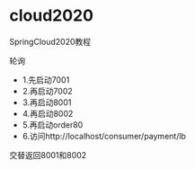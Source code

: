 # cloud2020
SpringCloud2020教程

轮询
* 1.先启动7001
* 2.再启动7002
* 3.再启动8001
* 4.再启动8002
* 5.再启动order80
* 6.访问http://localhost/consumer/payment/lb

交替返回8001和8002


